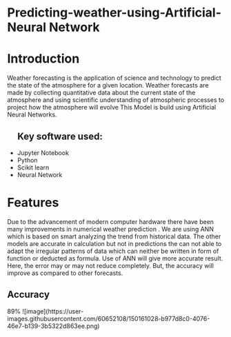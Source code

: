 # Predicting-weather-using-Artificial-Neural Network
<h1>Introduction</h1>
Weather forecasting is the application of science and technology to predict the state of the atmosphere for a given location.  Weather forecasts are made by collecting quantitative data about the current state of the atmosphere  and  using  scientific  understanding  of  atmospheric  processes  to  project  how  the  atmosphere  will evolve
This Model is build using Artificial Neural Networks.
<ul><h2>Key software used:</h2>
</t><li>Jupyter Notebook<br></li>
</t><li>Python<br></li>
</t><li>Scikit learn<br></li>
</t><li>Neural Network<br></ul></li>

<h1> Features</h2>
Due to the advancement of modern computer hardware there have been many improvements in numerical weather prediction . We are using ANN which is based on smart analyzing the trend from historical data.
The other models are accurate in calculation but not in predictions the can not able to adapt the irregular patterns of data which can neither be written in form of function or deducted as formula.
Use of ANN will give more accurate result. Here, the error may or may not reduce completely. But, the accuracy will improve as compared to other forecasts.

<h2>Accuracy</h2>
89%
![image](https://user-images.githubusercontent.com/60652108/150161028-b977d8c0-4076-46e7-b139-3b5322d863ee.png)

